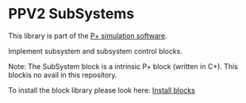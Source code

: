 # PPV2 SubSystems
This library is part of the [P+ simulation software](https://github.com/Mynogs/PPV2-Simulation-System).

Implement subsystem and subsystem control blocks.

Note: The SubSystem block is a intrinsic P+ block (written in C+). This blockis no avail in this repository.

To install the block library please look here: [Install blocks](https://github.com/Mynogs/PPV2-Simulation-System/blob/master/README.md#install-blocks)
